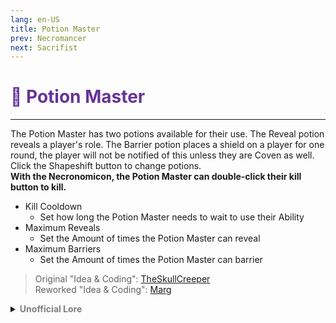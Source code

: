 ```yaml
---
lang: en-US
title: Potion Master
prev: Necromancer
next: Sacrifist
---
```


# <font color="#663399">🍵 <b>Potion Master</b></font> <Badge text="Utility" type="tip" vertical="middle"/>
---

The Potion Master has two potions available for their use. The Reveal potion reveals a player's role. The Barrier potion places a shield on a player for one round, the player will not be notified of this unless they are Coven as well. Click the Shapeshift button to change potions.
<br><b>With the Necronomicon, the Potion Master can double-click their kill button to kill.</b>
* Kill Cooldown
  * Set how long the Potion Master needs to wait to use their Ability
* Maximum Reveals
  * Set the Amount of times the Potion Master can reveal
* Maximum Barriers
  * Set the Amount of times the Potion Master can barrier

> Original "Idea & Coding": [TheSkullCreeper](https://github.com/Loonie-Toons)<br>
> Reworked "Idea & Coding": [Marg](https://github.com/MargaretTheFool)

<details>
<summary><b><font color=gray>Unofficial Lore</font></b></summary>

Placeholder: This role is a ROLE OH EM GOSH
> Submitted by: Member
</details>